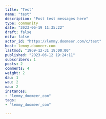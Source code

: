 ```yaml
---
title: "Test" 
name: "test"
description: "Post test messages here"
type: community
date: "2023-06-19 11:35:22"
draft: false
nsfw: false
actor_id: "https://lemmy.doomeer.com/c/test"
host: lemmy.doomeer.com
lastmod: "1969-12-31 19:00:00"
published: "2023-06-12 19:24:11"
subscribers: 1
posts: 2
comments: 4
weight: 2
dau: 1
wau: 2
mau: 2
instances:
- "lemmy_doomeer_com"
tags: 
- "lemmy_doomeer_com"

---
```

